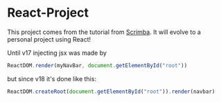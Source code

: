 # React-Project

This project comes from the tutorial from [Scrimba](https://v2.scrimba.com/learn-react-c0e). It will evolve to a personal project using React!

Until v17 injecting jsx was made by 

```js 
ReactDOM.render(myNavBar, document.getElementById("root"))
```

but since v18 it's done like this:

```js
ReactDOM.createRoot(document.getElementById("root")).render(navbar)
```